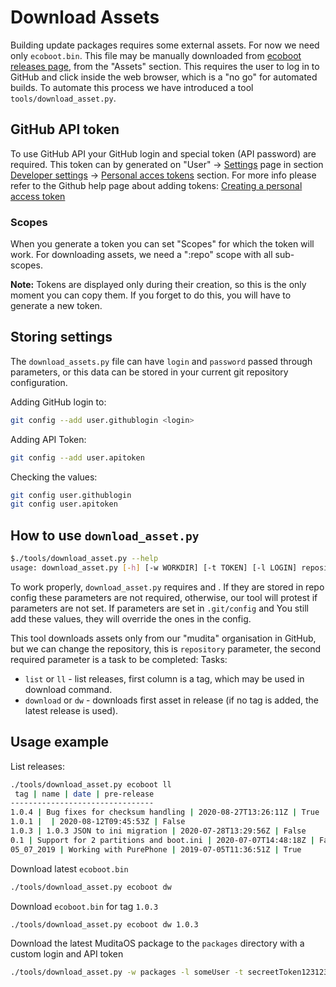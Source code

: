 # Download Assets 

Building update packages requires some external assets.
For now we need only `ecoboot.bin`.
This file may be manually downloaded from [ecoboot releases page](https://github.com/mudita/ecoboot/releases),
from the "Assets" section. This requires the user to log in to GitHub and click inside the web browser, which is a "no go" for automated builds.
To automate this process we have introduced a tool `tools/download_asset.py`.

## GitHub API token

To use GitHub API your GitHub login and special token (API password) are required.
This token can by generated on "User" -> [Settings](https://github.com/settings/profile) page in section [Developer settings](https://github.com/settings/apps) -> [Personal acces tokens](https://github.com/settings/tokens) section.
For more info please refer to the Github help page about adding tokens: [Creating a personal access token](https://docs.github.com/en/free-pro-team@latest/github/authenticating-to-github/creating-a-personal-access-token)
### Scopes
When you generate a token you can set "Scopes" for which the token will work.
For downloading assets, we need a ":repo" scope with all sub-scopes.

**Note:** Tokens are displayed only during their creation, so this is the only moment you can copy them.
If you forget to do this, you will have to generate a new token.

## Storing settings
The `download_assets.py` file can have `login` and `password` passed through parameters,
or this data can be stored in your current git repository configuration.

Adding GitHub login to:
```bash
git config --add user.githublogin <login>
```

Adding API Token:
```bash
git config --add user.apitoken
```

Checking the values:
```bash
git config user.githublogin
git config user.apitoken
```

## How to use `download_asset.py`

```bash
$./tools/download_asset.py --help
usage: download_asset.py [-h] [-w WORKDIR] [-t TOKEN] [-l LOGIN] repository {list,ll,download,dw} ...
```

To work properly, `download_asset.py` requires <Login> and <Token>. If they are stored in repo config these
parameters are not required, otherwise, our tool will protest if parameters are not set.
If parameters are set in `.git/config` and You still add these values, they will override the ones in the config.

This tool downloads assets only from our "mudita" organisation in GitHub, but we can change the repository,
this is `repository` parameter, the second required parameter is a task to be completed:
Tasks:
* `list` or `ll`     - list releases, first column is a tag, which may be used in download command.
* `download` or `dw` - downloads first asset in release (if no tag is added, the latest release is used).

## Usage example

List releases:
```bash
./tools/download_asset.py ecoboot ll
 tag | name | date | pre-release
--------------------------------
1.0.4 | Bug fixes for checksum handling | 2020-08-27T13:26:11Z | True
1.0.1 |  | 2020-08-12T09:45:53Z | False
1.0.3 | 1.0.3 JSON to ini migration | 2020-07-28T13:29:56Z | False
0.1 | Support for 2 partitions and boot.ini | 2020-07-07T14:48:18Z | False
05_07_2019 | Working with PurePhone | 2019-07-05T11:36:51Z | True
```

Download latest `ecoboot.bin`
```bash
./tools/download_asset.py ecoboot dw
```

Download `ecoboot.bin` for tag `1.0.3`
```bash
./tools/download_asset.py ecoboot dw 1.0.3
```

Download the latest MuditaOS package to the `packages` directory with a custom login and API token
```bash
./tools/download_asset.py -w packages -l someUser -t secreetToken123123123 MuditaOs dw
```
